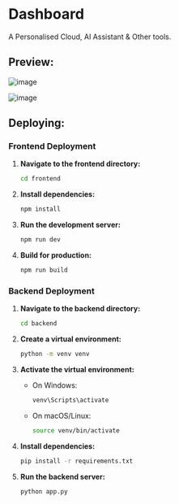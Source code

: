 # Dashboard
A Personalised Cloud, AI Assistant & Other tools.

## Preview: 
![image](https://github.com/user-attachments/assets/c1890e8e-cf44-4275-acbc-35512035dc20)

![image](https://github.com/user-attachments/assets/55d33075-16e8-4e0a-99c6-36c6a3b8ae58)

## Deploying: 
### Frontend Deployment

1. **Navigate to the frontend directory:**
    ```sh
    cd frontend
    ```

2. **Install dependencies:**
    ```sh
    npm install
    ```

3. **Run the development server:**
    ```sh
    npm run dev
    ```

4. **Build for production:**
    ```sh
    npm run build
    ```

### Backend Deployment

1. **Navigate to the backend directory:**
    ```sh
    cd backend
    ```

2. **Create a virtual environment:**
    ```sh
    python -m venv venv
    ```

3. **Activate the virtual environment:**
    - On Windows:
        ```sh
        venv\Scripts\activate
        ```
    - On macOS/Linux:
        ```sh
        source venv/bin/activate
        ```

4. **Install dependencies:**
    ```sh
    pip install -r requirements.txt
    ```

5. **Run the backend server:**
    ```sh
    python app.py
    ```
